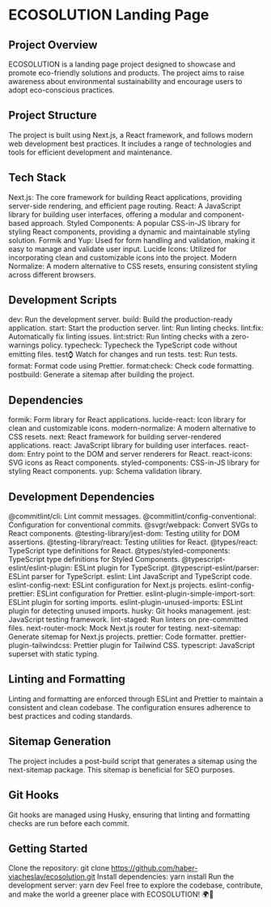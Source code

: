 # ECOSOLUTION Landing Page

## Project Overview

ECOSOLUTION is a landing page project designed to showcase and promote eco-friendly solutions and products. The project aims to raise awareness about environmental sustainability and encourage users to adopt eco-conscious practices.

## Project Structure

The project is built using Next.js, a React framework, and follows modern web development best practices. It includes a range of technologies and tools for efficient development and maintenance.

## Tech Stack

Next.js: The core framework for building React applications, providing server-side rendering, and efficient page routing.
React: A JavaScript library for building user interfaces, offering a modular and component-based approach.
Styled Components: A popular CSS-in-JS library for styling React components, providing a dynamic and maintainable styling solution.
Formik and Yup: Used for form handling and validation, making it easy to manage and validate user input.
Lucide Icons: Utilized for incorporating clean and customizable icons into the project.
Modern Normalize: A modern alternative to CSS resets, ensuring consistent styling across different browsers.

## Development Scripts

dev: Run the development server.
build: Build the production-ready application.
start: Start the production server.
lint: Run linting checks.
lint:fix: Automatically fix linting issues.
lint:strict: Run linting checks with a zero-warnings policy.
typecheck: Typecheck the TypeScript code without emitting files.
test:watch: Watch for changes and run tests.
test: Run tests.
format: Format code using Prettier.
format:check: Check code formatting.
postbuild: Generate a sitemap after building the project.

## Dependencies

formik: Form library for React applications.
lucide-react: Icon library for clean and customizable icons.
modern-normalize: A modern alternative to CSS resets.
next: React framework for building server-rendered applications.
react: JavaScript library for building user interfaces.
react-dom: Entry point to the DOM and server renderers for React.
react-icons: SVG icons as React components.
styled-components: CSS-in-JS library for styling React components.
yup: Schema validation library.

## Development Dependencies

@commitlint/cli: Lint commit messages.
@commitlint/config-conventional: Configuration for conventional commits.
@svgr/webpack: Convert SVGs to React components.
@testing-library/jest-dom: Testing utility for DOM assertions.
@testing-library/react: Testing utilities for React.
@types/react: TypeScript type definitions for React.
@types/styled-components: TypeScript type definitions for Styled Components.
@typescript-eslint/eslint-plugin: ESLint plugin for TypeScript.
@typescript-eslint/parser: ESLint parser for TypeScript.
eslint: Lint JavaScript and TypeScript code.
eslint-config-next: ESLint configuration for Next.js projects.
eslint-config-prettier: ESLint configuration for Prettier.
eslint-plugin-simple-import-sort: ESLint plugin for sorting imports.
eslint-plugin-unused-imports: ESLint plugin for detecting unused imports.
husky: Git hooks management.
jest: JavaScript testing framework.
lint-staged: Run linters on pre-committed files.
next-router-mock: Mock Next.js router for testing.
next-sitemap: Generate sitemap for Next.js projects.
prettier: Code formatter.
prettier-plugin-tailwindcss: Prettier plugin for Tailwind CSS.
typescript: JavaScript superset with static typing.

## Linting and Formatting

Linting and formatting are enforced through ESLint and Prettier to maintain a consistent and clean codebase. The configuration ensures adherence to best practices and coding standards.

## Sitemap Generation

The project includes a post-build script that generates a sitemap using the next-sitemap package. This sitemap is beneficial for SEO purposes.

## Git Hooks

Git hooks are managed using Husky, ensuring that linting and formatting checks are run before each commit.

## Getting Started

Clone the repository: git clone https://github.com/haber-viacheslav/ecosolution.git
Install dependencies: yarn install
Run the development server: yarn dev
Feel free to explore the codebase, contribute, and make the world a greener place with ECOSOLUTION! 🌍💚
